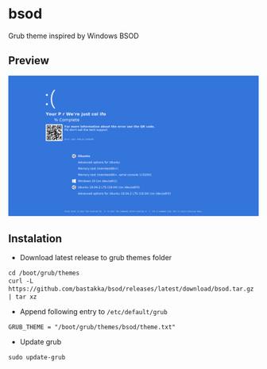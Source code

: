 # bsod
Grub theme inspired by Windows BSOD

## Preview
![Preview](preview.png)

## Instalation
- Download latest release to grub themes folder
```
cd /boot/grub/themes
curl -L https://github.com/bastakka/bsod/releases/latest/download/bsod.tar.gz | tar xz
```
- Append following entry to `/etc/default/grub`
```
GRUB_THEME = "/boot/grub/themes/bsod/theme.txt"
```
- Update grub
```
sudo update-grub
```
